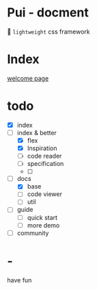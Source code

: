 # Pui - docment

🔨 `lightweight` css framework

# Index
[welcome page](https://zhzluke96.github.io/Pui/)

# todo
- [x] index
- [ ] index & better
    - [x] flex
    - [x] Inspiration
    - [ ] code reader
    - [ ] specification
    - [ ]
- [ ] docs
    - [x] base
    - [ ] code viewer
    - [ ] util
- [ ] guide
    - [ ] quick start
    - [ ] more demo
- [ ] community

# -
have fun
